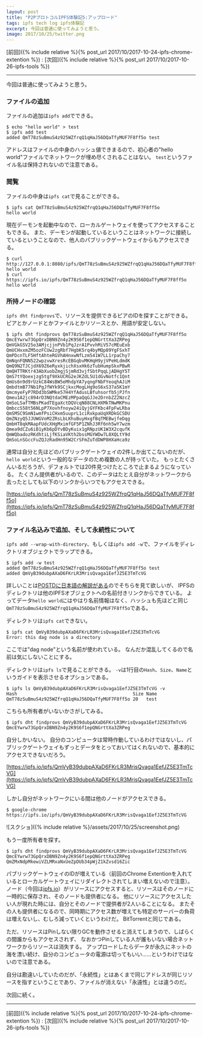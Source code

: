 ```yaml
---
layout: post
title: "P2PプロトコルIPFS体験記5:アップロード"
tags: ipfs tech log ipfs体験記
excerpt: 今回は普通に使ってみようと思う。
image: 2017/10/25/twitter.png
---
```


[前回]({% include relative %}{% post_url 2017/10/2017-10-24-ipfs-chrome-extention %})
:
[次回]({% include relative %}{% post_url 2017/10/2017-10-26-ipfs-tools %})

---

今回は普通に使ってみようと思う。

### ファイルの追加

ファイルの追加は`ipfs add`でできる。

```console
$ echo "hello world" > test
$ ipfs add test
added QmT78zSuBmuS4z925WZfrqQ1qHaJ56DQaTfyMUF7F8ff5o test
```

アドレスはファイルの中身のハッシュ値できまるので、初心者の"hello world"ファイルでネットワークが埋め尽くされることはない。
`test`というファイル名は保持されないので注意である。

### 閲覧

ファイルの中身は`ipfs cat`で見ることができる。

```console
$ ipfs cat QmT78zSuBmuS4z925WZfrqQ1qHaJ56DQaTfyMUF7F8ff5o
hello world
```

現在デーモンを起動中なので、ローカルゲートウェイを使ってアクセスすることもできる。
また、デーモンが起動しているということはネットワークに接続しているということなので、他人のパブリックゲートウェイからもアクセスできる。

```console
$ curl http://127.0.0.1:8080/ipfs/QmT78zSuBmuS4z925WZfrqQ1qHaJ56DQaTfyMUF7F8ff5o
hello world
$ curl https://ipfs.io/ipfs/QmT78zSuBmuS4z925WZfrqQ1qHaJ56DQaTfyMUF7F8ff5o
hello world
```

### 所持ノードの確認

`ipfs dht findprovs`で、リソースを提供できるピアのIDを探すことができる。
ピアとかノードとかファイルとかリソースとか、用語が安定しない。

```console
$ ipfs dht findprovs QmT78zSuBmuS4z925WZfrqQ1qHaJ56DQaTfyMUF7F8ff5o
QmcEYwrw73GpQrxDBN9Zn4y2K9S6f1epQNGrttXa3ZRPeg
QmVGkGSV25o3AMjcjjnPVb1PqJzrA1PvvhMiV57cMEuExb
QmUCHxxmZM5ozFCUw2zgRbf7HgbK5rq4byMQp89YgFSxhT
QmPDcnTLF5HftAhteRGVhAHnxwNfLzm541W7LL1rpaChy7
QmNqnFQNN522wpzvwXresRcEBGqbvMKHqH9yjVPeHLdmdK
QmQ9N2TJCjdX69Z6eRyxkjichXsxHk6zTubHumpSkxPBwR
QmQHTTRKtr43AbXuobZmgjSjmRd3vjfSbtPqqLjADHgY5T
QmS7tYQoexjzg5tgf9XkUCRG2eJKZdL5U1dGvNotfc1Qnt
QmUs6n9d9rUzkC84WsBW5eMhdpYA7yqngFNbFYeoqhAJiM
QmbdtmB77Nb1PgJfWYk9SCjkxcMogLHg9oS6xS37a5K1mY
QmcmyeFyP7RDd3bSWMke57H4YfAdusLBfuhsorfb5jPJfn
Qmeu1A2jc894rD3NQtdaCMEzMPpaQqGJJe2DrnbZZ2NzcZ
QmSoLSafTMBsPKadTEgaXctDQVcqN88CNLHXMkTNwMKPnu
QmbccS58t56NLpP7Xovhfnoyw24iQyjGYFKbc4FpFwLRba
QmSMSC9SmN1wmfPsiCHxm5uuprL1ciRxkpaUqXRDkGCSDU
QmZNzyQ5JJUWGVoM2ZRsLbLKhuBuyHxgfBqTMEBwjfeDqg
QmbHT8qkMAapFUdcXHgMximfGF5P1ZNhJ3Rf6nh5wY7wzm
Qmea9dCZu6iB1yKb6pDYvBDyKuix1gRNpzUK1W3X2cqufK
QmWQbadozRKdhtiLjfKSiaVKth2bssMGYWDw7L8XQLtY9d
QmSoLnSGccFuZQJzRadHn95W2CrSFmZuTdDWP8HXaHca9z
```

通常は自分と先ほどのパブリックゲートウェイの2件しか出てこないのだが、`hello world`という一般的なデータのため複数の人が持っていた。
もっとたくさんいるだろうが、デフォルトでは20件見つけたところで止まるようになっている。
たくさん提供者がいるので、このデータはたとえ自分がネットワークから去ったとしても以下のリンクからいつでもアクセスできる。

[https://ipfs.io/ipfs/QmT78zSuBmuS4z925WZfrqQ1qHaJ56DQaTfyMUF7F8ff5o](https://ipfs.io/ipfs/QmT78zSuBmuS4z925WZfrqQ1qHaJ56DQaTfyMUF7F8ff5o)

### ファイル名込みで追加、そして永続性について

`ipfs add --wrap-with-directory`、もしくは`ipfs add -w`で、ファイルをディレクトリオブジェクトでラップできる。

```console
$ ipfs add -w test
added QmT78zSuBmuS4z925WZfrqQ1qHaJ56DQaTfyMUF7F8ff5o test
added QmVyB39dubpAXaD6FKrLR3MrisQvaga1EefJZ5E3TmTcVG
```

詳しいことは[POSTDに日本語の解説がある](http://postd.cc/an-introduction-to-ipfs/)のでそちらを見て欲しいが、
IPFSのディレクトリは他のIPFSオブジェクトへの名前付きリンクからできている。
よってデータ`hello world`にはやはり名前情報はなく、ハッシュも先ほどと同じ`QmT78zSuBmuS4z925WZfrqQ1qHaJ56DQaTfyMUF7F8ff5o`である。

ディレクトリは`ipfs cat`できない。

```console
$ ipfs cat QmVyB39dubpAXaD6FKrLR3MrisQvaga1EefJZ5E3TmTcVG
Error: this dag node is a directory
```

ここでは"dag node"という名前が使われている。
なんだか混乱してくるので名前は気にしないことにする。

ディレクトリは`ipfs ls`で見ることができる。
`-v`は1行目の`Hash`、`Size`、`Name`というガイドを表示させるオプションである。

```console
$ ipfs ls QmVyB39dubpAXaD6FKrLR3MrisQvaga1EefJZ5E3TmTcVG -v
Hash                                           Size Name
QmT78zSuBmuS4z925WZfrqQ1qHaJ56DQaTfyMUF7F8ff5o 20   test
```

こちらも所有者がいないかさがしてみる。

```console
$ ipfs dht findprovs QmVyB39dubpAXaD6FKrLR3MrisQvaga1EefJZ5E3TmTcVG
QmcEYwrw73GpQrxDBN9Zn4y2K9S6f1epQNGrttXa3ZRPeg
```

自分しかいない。
自分のコンピュータは常時作動しているわけではないし、パブリックゲートウェイもずっとデータをとっておいてはくれないので、基本的にアクセスできないだろう。

[https://ipfs.io/ipfs/QmVyB39dubpAXaD6FKrLR3MrisQvaga1EefJZ5E3TmTcVG](https://ipfs.io/ipfs/QmVyB39dubpAXaD6FKrLR3MrisQvaga1EefJZ5E3TmTcVG)

しかし自分がネットワークにいる間は他のノードがアクセスできる。

```console
$ google-chrome https://ipfs.io/ipfs/QmVyB39dubpAXaD6FKrLR3MrisQvaga1EefJZ5E3TmTcVG
```

![スクショ]({% include relative %}/assets/2017/10/25/screenshot.png)

もう一度所有者を探す。

```console
$ ipfs dht findprovs QmVyB39dubpAXaD6FKrLR3MrisQvaga1EefJZ5E3TmTcVG
QmcEYwrw73GpQrxDBN9Zn4y2K9S6f1epQNGrttXa3ZRPeg
QmZMxNdpMkewiVZLMRxaNxUeZpDUb34pWjZ1kZvsd16Zic
```

パブリックゲートウェイのIDが増えている（前回のChrome Extentionを入れているとローカルゲートウェイにリダイレクトされてしまい増えないので注意）。
ノード（今回は[ipfs.io](https://ipfs.io)）がリソースにアクセスすると、リソースはそのノードに一時的に保存され、そのノードも提供者になる。
他にリソースにアクセスしたい人が現れた時には、自分とそのノードで提供者が2人いることになる。
またその人も提供者になるので、同時期にアクセス数が増えても特定のサーバーの負荷は増えないし、むしろ減っていくというわけだ。
BitTorrentと同じである。

ただ、リソースはPinしない限りGCを動作させると消えてしまうので、しばらくの間誰からもアクセスされず、
なおかつPinしている人が誰もいない場合ネットワークからリソースは消失する。
アップロードしたらデータが永久にネットの海を漂い続け、自分のコンピュータの電源は切ってもいい……というわけではないので注意である。

自分は勘違いしていたのだが、「永続性」とはあくまで同じアドレスが同じリソースを指すということであり、ファイルが消えない「永遠性」とは違うのだ。

次回に続く。

---

[前回]({% include relative %}{% post_url 2017/10/2017-10-24-ipfs-chrome-extention %})
:
[次回]({% include relative %}{% post_url 2017/10/2017-10-26-ipfs-tools %})